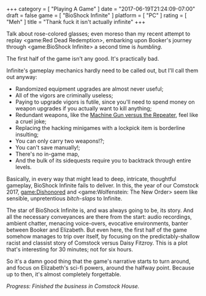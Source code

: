 +++
category = [ "Playing A Game" ]
date = "2017-06-19T21:24:09-07:00"
draft = false
game = [ "BioShock Infinite" ]
platform = [ "PC" ]
rating = [ "Meh" ]
title = "Thank fuck it isn't actually infinite"
+++

Talk about rose-colored glasses; even moreso than my recent attempt to replay <game:Red Dead Redemption>, embarking upon Booker's journey through <game:BioShock Infinite> a second time is <i>humbling</i>.

The first half of the game isn't any good.  It's practically bad.

Infinite's gameplay mechanics hardly need to be called out, but I'll call them out anyway:

* Randomized equipment upgrades are almost never useful;
* All of the vigors are criminally useless;
* Paying to upgrade vigors is futile, since you'll need to spend money on weapon upgrades if you actually want to kill anything;
* Redundant weapons, like the <a href="http://bioshock.wikia.com/wiki/BioShock_Infinite_weapons#Triple_R_Machine_Gun_.2F_Repeater">Machine Gun versus the Repeater</a>, feel like a cruel joke;
* Replacing the hacking minigames with a lockpick item is borderline insulting;
* You can only carry two weapons!?;
* You can't save manually!;
* There's no in-game map,
* And the bulk of its sidequests require you to backtrack through entire levels.

Basically, in every way that might lead to deep, intricate, thoughtful gameplay, BioShock Infinite fails to deliver.  In this, the year of our Comstock 2017, <game:Dishonored> and <game:Wolfenstein: The New Order> seem like sensible, unpretentious <i>bitch-slaps</i> to Infinite.

The star of BioShock Infinite is, and was always going to be, its story.  And all the necessary conveyances are there from the start: audio recordings, ambient chatter, menacing voice-overs, evocative environments, banter between Booker and Elizabeth.  But even here, the first half of the game somehow manages to trip over itself, by focusing on the predictably-shallow racist and classist story of Comstock versus Daisy Fitzroy.  This is a plot that's interesting for 30 minutes; not for six hours.

So it's a damn good thing that the game's narrative starts to turn around, and focus on Elizabeth's sci-fi powers, around the halfway point.  Because up to then, it's almost completely forgettable.

<i>Progress: Finished the business in Comstock House.</i>
